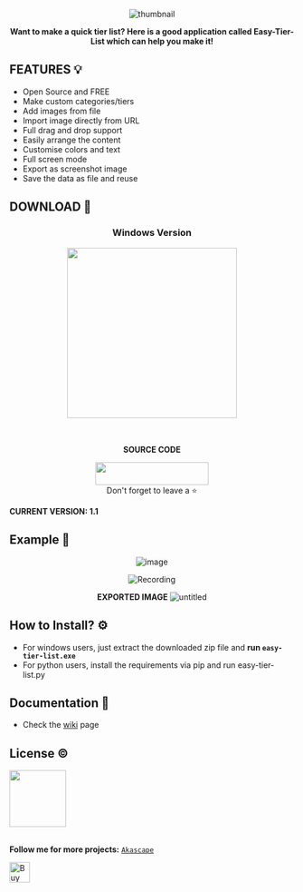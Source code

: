 <div align="center">
  
![thumbnail](https://github.com/Akascape/Easy-Tier-List/assets/89206401/38ab6f2d-f625-498a-ba19-b5cf03352068)

**Want to make a quick tier list? Here is a good application called Easy-Tier-List which can help you make it!**

</div>

## FEATURES 💡
- Open Source and FREE
- Make custom categories/tiers
- Add images from file
- Import image directly from URL
- Full drag and drop support
- Easily arrange the content
- Customise colors and text
- Full screen mode
- Export as screenshot image
- Save the data as file and reuse

## DOWNLOAD 🔻

### <p align='center'> Windows Version <br> <p align='center'> [<img src="https://img.shields.io/badge/FREE-DOWNLOAD-informational?&logo=Microsoft&logoColor=blue&color=007ec6" width="300">](https://github.com/Akascape/Easy-Tier-List/releases/download/v1.1/easy-tier-list_v1.1_win64.zip)  <p align='center'>

<br> <p align='center'> **SOURCE CODE** <br> <p align='center'> [<img src="https://img.shields.io/badge/Python_Version-informational?style=flat&logo=python&logoColor=blue&color=eaea4a" width=200 height=40>](https://github.com/Akascape/Easy-Tier-List/archive/refs/heads/main.zip) <br> Don't forget to leave a ⭐ </p>

**CURRENT VERSION: 1.1**

## Example 🎨
<div align="center">
  
![image](https://github.com/Akascape/Easy-Tier-List/assets/89206401/e33c2ae9-2be6-41b0-8864-d444d1e9ff9d)

![Recording](https://github.com/Akascape/Easy-Tier-List/assets/89206401/2a31411d-7237-4e00-b50b-c1e28dc805fc)

**EXPORTED IMAGE**
![untitled](https://github.com/Akascape/Easy-Tier-List/assets/89206401/9478a912-d65c-4aa0-99e5-0f0a042c2b4d)
</div>

## How to Install? ⚙️
- For windows users, just extract the downloaded zip file and **run `easy-tier-list.exe`**
- For python users, install the requirements via pip and run easy-tier-list.py

## Documentation 📄
- Check the [wiki](https://github.com/Akascape/Easy-Tier-List/wiki) page
  
## License ©️
[<img src="https://user-images.githubusercontent.com/89206401/168461242-884f25ce-eb67-406a-9d98-cf8d0f28cb43.png" width=100>](https://github.com/Akascape/Ascify-Art/blob/Ascify-Art_v0.6/LICENSE)
<br>

<br>**Follow me for more projects:** [`Akascape`](https://github.com/Akascape)

<a href='https://ko-fi.com/O5O6P271V' target='_blank'><img height='36' style='border:0px;height:36px;' src='https://storage.ko-fi.com/cdn/kofi2.png?v=3' border='0' alt='Buy Me a Coffee at ko-fi.com' /></a>


  
